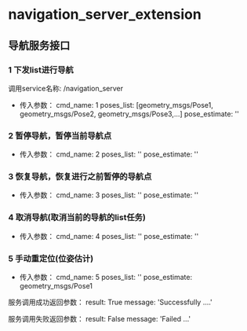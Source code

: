 # navigation_server_extension
## 导航服务接口
### 1 下发list进行导航
调用service名称: /navigation_server
- 传入参数：
cmd_name: 1
poses_list: [geometry_msgs/Pose1, geometry_msgs/Pose2, geometry_msgs/Pose3,...]
pose_estimate: ''


### 2 暂停导航，暂停当前导航点
- 传入参数：
cmd_name: 2
poses_list: ''
pose_estimate: ''

### 3 恢复导航，恢复进行之前暂停的导航点
- 传入参数：
cmd_name: 3
poses_list: ''
pose_estimate: ''


### 4 取消导航(取消当前的导航的list任务)
- 传入参数：
cmd_name: 4
poses_list: ''
pose_estimate: ''

### 5 手动重定位(位姿估计)
- 传入参数：
cmd_name: 5
poses_list: ''
pose_estimate: geometry_msgs/Pose1

服务调用成功返回参数：
result: True
message: 'Successfully ....'

服务调用失败返回参数：
result: False
message: 'Failed ...'